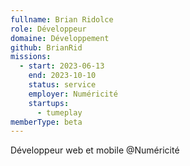 ```yaml
---
fullname: Brian Ridolce
role: Développeur
domaine: Développement
github: BrianRid
missions:
  - start: 2023-06-13
    end: 2023-10-10
    status: service
    employer: Numéricité
    startups:
      - tumeplay
memberType: beta
---
```

Développeur web et mobile @Numéricité